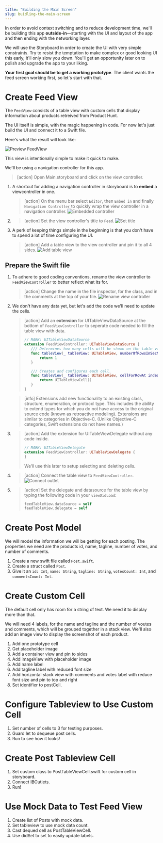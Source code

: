 ```yaml
---
title: "Building the Main Screen"
slug: buidling-the-main-screen
---
```


In order to avoid context switching and to reduce development time, we'll be building this app **outside-in**—starting with the UI and layout of the app and then ending with the networking layer.

We will use the Storyboard in order to create the UI with very simple constraints. Try to resist the temptation to make complex or good looking UI this early, it'll only slow you down. You'll get an opportunity later on to polish and upgrade the app to your liking.

**Your first goal should be to get a working prototype**. The client wants the feed screen working first, so let's start with that.

# Create Feed View

The `FeedView` consists of a table view with custom cells that display information about products retreived from Product Hunt.

The UI itself is simple, with the magic happening in code. For now let's just build the UI and connect it to a Swift file.

Here's what the result will look like:

![Preview FeedView](assets/feedview-preview.png)

This view is intentionally simple to make it quick to make.

We'll be using a navigation controller for this app.
>[action]
>Open Main.storyboard and click on the view controller.

1. A shortcut for adding a navigation controller in storyboard is to **embed** a viewcontroller in one.
    >[action]
    >On the menu bar select `Editor`, then `Embed in` and finally `Navigation Controller` to quickly wrap the view controller in a navigation controller.
    >![Embedded controller](assets/embed-controller.png)
1. >[action]
   >Set the view controller's title to `Feed`.
   >![Set title](assets/set-controller-title.png)
1. A perk of keeping things simple in the beginning is that you don't have to spend a lot of time configuring the UI.
   >[action]
   >Add a table view to the view controller and pin it to all 4 sides.
    >![Add table view](assets/pin-table-view.png)

## Prepare the Swift file

1. To adhere to good coding conventions, rename the view controller to `FeedViewController` to better reflect what its for.
    >[action]
    >Change the name in the file inspector, for the class, and in the comments at the top of your file.
    > ![Rename view controller](assets/rename-viewcontroller.png)
2. We don't have any data yet, but let's add the code we'll need to update the cells.
    >[action]
    >Add an **extension** for UITableViewDataSource at the bottom of `FeedViewController` to seperate code needed to fill the table view with data.
    >``` swift
    >// MARK: UITableViewDataSource
    >extension FeedViewController: UITableViewDataSource {
    >    /// Determines how many cells will be shown on the table view.
    >    func tableView(_ tableView: UITableView, numberOfRowsInSection section: Int) -> Int {
    >        return 1
    >    }
    >
    >    /// Creates and configures each cell.
    >    func tableView(_ tableView: UITableView, cellForRowAt indexPath: IndexPath) -> UITableViewCell {
    >        return UITableViewCell()
    >    }
    >}
    >```

    >[info]
    >Extensions add new functionality to an existing class, structure, enumeration, or protocol type.
    >This includes the ability to extend types for which you do not have access to the original source code (known as retroactive modeling).
    >Extensions are similar to categories in Objective-C. (Unlike Objective-C categories, Swift extensions do not have names.)

3. >[action]
    >Add the extension for UITableViewDelegate without any code inside.
    >``` swift
    >// MARK: UITableViewDelegate
    >extension FeedViewController: UITableViewDelegate {
    >}
    >```
    >We'll use this later to setup selecting and deleting cells.

4. >[action]
    >Connect the table view to `FeedViewController`.
    >![Connect outlet](assets/connect-outlet.png)

5. >[action]
    >Set the delegate and datasource for the table view by typing the following code in your `viewDidLoad`:
    >```swift
    >feedTableView.dataSource = self
    >feedTableView.delegate = self
    >```

# Create Post Model

We will model the information we will be getting for each posting. The properties we need are the products id, name, tagline, number of votes, and number of comments.

1. Create a new swift file called `Post.swift`.
2. Create a struct called `Post`.
3. Give it an `id: Int`, `name: String`, `tagline: String`, `votesCount: Int`, and `commentsCount: Int`.

# Create Custom Cell

The default cell only has room for a string of text. We need it to display more than that.

We will need 4 labels, for the name and tagline and the number of voutes and comments, which will be grouped together in a stack view. We'll also add an image view to display the screenshot of each product.

1. Add one prototype cell
2. Get placeholder image
3. Add a container view and pin to sides
4. Add imageView with placeholder image
5. Add name label
6. Add tagline label with reduced font size
7. Add horizontal stack view with comments and votes label with reduce font size and pin to top and right
8. Set identifier to postCell.

# Configure Tableview to Use Custom Cell

1. Set number of cells to 3 for testing purposes.
2. Guard let to dequeue post cells.
3. Run to see how it looks!

# Create Post Tableview Cell

1. Set custom class to PostTableViewCell.swift for custom cell in storyboard.
2. Connect IBOutlets.
3. Run!

# Use Mock Data to Test Feed View

1. Create list of Posts with mock data.
2. Set tableview to use mock data count.
3. Cast dequed cell as PostTableViewCell.
4. Use didSet to set to easily update labels.
